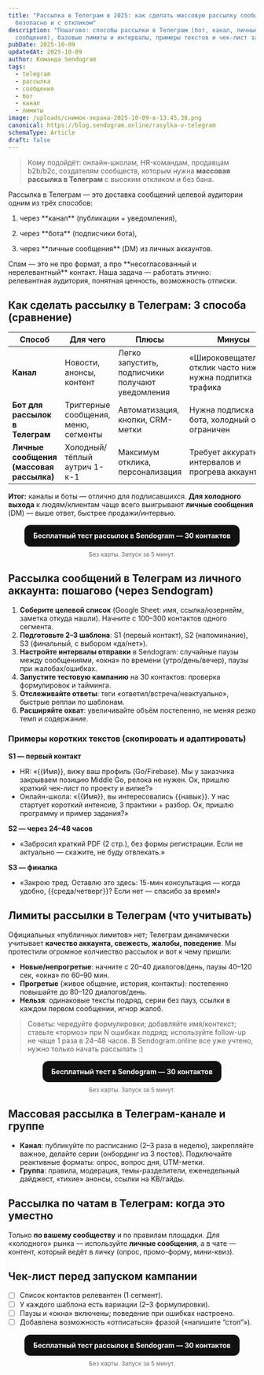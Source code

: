 ```yaml
---
title: "Рассылка в Телеграм в 2025: как сделать массовую рассылку сообщений
  безопасно и с откликом"
description: "Пошагово: способы рассылки в Телеграм (бот, канал, личные
  сообщения), базовые лимиты и интервалы, примеры текстов и чек-лист запуска."
pubDate: 2025-10-09
updatedAt: 2025-10-09
author: Команда Sendogram
tags:
  - telegram
  - рассылка
  - сообщения
  - бот
  - канал
  - лимиты
image: /uploads/снимок-экрана-2025-10-09-в-13.45.38.png
canonical: https://blog.sendogram.online/rasylka-v-telegram
schemaType: Article
draft: false
---
```

> Кому подойдёт: онлайн-школам, HR-командам, продавцам b2b/b2c, создателям сообществ, которым нужна **массовая рассылка в Телеграм** с высоким откликом и без бана.


Рассылка в Телеграм  — это доставка сообщений целевой аудитории одним из трёх способов:

1) через \*\*канал\*\* (публикации + уведомления),

2) через \*\*бота\*\* (подписчики бота),

3) через \*\*личные сообщения\*\* (DM) из личных аккаунтов.

Спам — это не про формат, а про \*\*несогласованный и нерелевантный\*\* контакт. Наша задача — работать этично: релевантная аудитория, понятная ценность, возможность отписки.

## Как сделать рассылку в Телеграм: 3 способа (сравнение)

| Способ | Для чего | Плюсы | Минусы |
|---|---|---|---|
| **Канал** | Новости, анонсы, контент | Легко запустить, подписчики получают уведомления | «Широковещательно», отклик часто ниже, нужна подпитка трафика |
| **Бот для рассылок в Телеграм** | Триггерные сообщения, меню, сегменты | Автоматизация, кнопки, CRM-метки | Нужна подписка на бота, холодный охват ограничен |
| **Личные сообщения (массовая рассылка)** | Холодный/тёплый аутрич 1-к-1 | Максимум отклика, персонализация | Требует аккуратных интервалов и прогрева аккаунта |

**Итог:** каналы и боты — отлично для подписавшихся. **Для холодного выхода** к людям/клиентам чаще всего выигрывают **личные сообщения** (DM) — выше ответ, быстрее продажи/интервью.

<div style="margin:16px 0; text-align:center">
  <a
    href="https://sendogram.online/signup?trial=30&src=blog&cmp=rasylka-v-telegram&utm_source=blog&utm_medium=cta&utm_campaign=rasylka-v-telegram"
    style="display:inline-block;padding:14px 18px;border-radius:12px;background:#111;color:#fff;text-decoration:none;font-weight:700;line-height:1.1"
    rel="noopener"
  >
    Бесплатный тест рассылок в Sendogram — 30 контактов
  </a>
  <div style="margin-top:8px;font-size:12px;color:#666">
    Без карты. Запуск за 5 минут.
  </div>
</div>
 
## Рассылка сообщений в Телеграм из личного аккаунта: пошагово (через Sendogram)

1. **Соберите целевой список** (Google Sheet: имя, ссылка/юзернейм, заметка откуда нашли). Начните с 100–300 контактов одного сегмента.
2. **Подготовьте 2–3 шаблона**: S1 (первый контакт), S2 (напоминание), S3 (финальный, с выбором «да/нет»).
3. **Настройте интервалы отправки** в Sendogram: случайные паузы между сообщениями, «окна» по времени (утро/день/вечер), паузы при жалобах/ошибках.
4. **Запустите тестовую кампанию** на 30 контактов: проверка формулировок и тайминга.
5. **Отслеживайте ответы**: теги «ответил/встреча/неактуально», быстрые реплаи по шаблонам.
6. **Расширяйте охват**: увеличивайте объём постепенно, не меняя резко темп и содержание.

### Примеры коротких текстов (скопировать и адаптировать)

**S1 — первый контакт**
- HR: «{{Имя}}, вижу ваш профиль (Go/Firebase). Мы у заказчика закрываем позицию Middle Go, релока не нужен. Ок, пришлю краткий чек-лист по проекту и вилке?»
- Онлайн-школа: «{{Имя}}, вы интересовались {{навык}}. У нас стартует короткий интенсив, 3 практики + разбор. Ок, пришлю программу и пример задания?»

**S2 — через 24–48 часов**
- «Забросил краткий PDF (2 стр.), без формы регистрации. Если не актуально — скажите, не буду отвлекать.»

**S3 — финалка**
- «Закрою тред. Оставлю это здесь: 15-мин консультация — когда удобно, {{среда/четверг}}? Если нет — спасибо за время!»

## Лимиты рассылки в Телеграм (что учитывать)

Официальных «публичных лимитов» нет; Телеграм динамически учитывает **качество аккаунта, свежесть, жалобы, поведение**. Мы протестили огромное колчиество рассылок и вот к чему пришли:
- **Новые/непрогретые**: начните с 20–40 диалогов/день, паузы 40–120 сек, «окна» по 60–90 мин.
- **Прогретые** (живое общение, история, контакты): постепенно повышайте до 80–120 диалогов/день.
- **Нельзя**: одинаковые тексты подряд, серии без пауз, ссылки в каждом первом сообщении, игнор жалоб.

> Советы: чередуйте формулировки; добавляйте имя/контекст; ставьте «тормоз» при N ошибках подряд; используйте follow-up не чаще 1 раза в 24–48 часов.
> В Sendogram.online все уже учтено, нужно только начать рассылать :)
<!-- CTA: Бесплатный тест -->
<div style="margin:16px 0; text-align:center">
  <a
    href="https://sendogram.online/signup?trial=30&src=blog&cmp=rasylka-v-telegram&utm_source=blog&utm_medium=cta&utm_campaign=rasylka-v-telegram"
    style="display:inline-block;padding:14px 18px;border-radius:12px;background:#111;color:#fff;text-decoration:none;font-weight:700;line-height:1.1"
    rel="noopener"
  >
    Бесплатный тест в Sendogram — 30 контактов
  </a>
  <div style="margin-top:8px;font-size:12px;color:#666">
    Без карты. Запуск за 5 минут.
  </div>
</div>


## Массовая рассылка в Телеграм-канале и группе

- **Канал**: публикуйте по расписанию (2–3 раза в неделю), закрепляйте важное, делайте серии (онбординг из 3 постов). Подключайте реактивные форматы: опрос, вопрос дня, UTM-метки.
- **Группа**: правила, модерация, темы-разделители, еженедельный дайджест, «тихие» анонсы, ссылки на KB/гайды.

## Рассылка по чатам в Телеграм: когда это уместно

Только **по вашему сообществу** и по правилам площадки. Для «холодного» рынка — используйте **личные сообщения**, а в чате — контент, который ведёт в личку (опрос, промо-форму, мини-квиз).

## Чек-лист перед запуском кампании

- [ ] Список контактов релевантен (1 сегмент).  
- [ ] У каждого шаблона есть вариации (2–3 формулировки).  
- [ ] Паузы и «окна» включены; поведение при ошибках настроено.  
- [ ] Добавлена возможность «отписаться» фразой («напишите “стоп”»). 
<!-- CTA: Бесплатный тест -->
<div style="margin:16px 0; text-align:center">
  <a
    href="https://sendogram.online/signup?trial=30&src=blog&cmp=rasylka-v-telegram&utm_source=blog&utm_medium=cta&utm_campaign=rasylka-v-telegram"
    style="display:inline-block;padding:14px 18px;border-radius:12px;background:#111;color:#fff;text-decoration:none;font-weight:700;line-height:1.1"
    rel="noopener"
  >
    Бесплатный тест рассылок в Sendogram — 30 контактов
  </a>
  <div style="margin-top:8px;font-size:12px;color:#666">
    Без карты. Запуск за 5 минут.
  </div>
</div>
 

